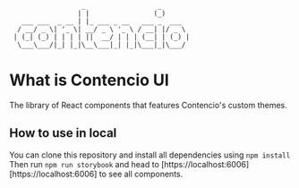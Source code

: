 ```
                  _                  _
                 | |                (_)
   ___ ___  _ __ | |_ ___ _ __   ___ _  ___
  / __/ _ \| '_ \| __/ _ \ '_ \ / __| |/ _ \
 | (_| (_) | | | | ||  __/ | | | (__| | (_) |
  \___\___/|_| |_|\__\___|_| |_|\___|_|\___/

```

# What is Contencio UI

The library of React components that features Contencio's custom themes.

## How to use in local

You can clone this repository and install all dependencies using `npm install`
Then run `npm run storybook` and head to [https://localhost:6006][https://localhost:6006] to see all components.
